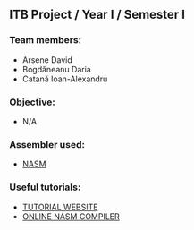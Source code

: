 ## ITB Project / Year I / Semester I

### Team members:

- Arsene David
- Bogdăneanu Daria
- Catană Ioan-Alexandru


### Objective:
- N/A

### Assembler used:
- [NASM](https://www.nasm.us/pub/nasm/releasebuilds/2.16.01/dos/)

### Useful tutorials:
- [TUTORIAL WEBSITE](https://www.tutorialspoint.com/assembly_programming/index.htm)
- [ONLINE NASM COMPILER](https://www.tutorialspoint.com/compile_asm_online.php)

